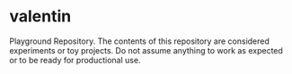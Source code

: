 valentin
========

Playground Repository.
The contents of this repository are considered experiments or toy projects.
Do not assume anything to work as expected or to be ready for productional use.
